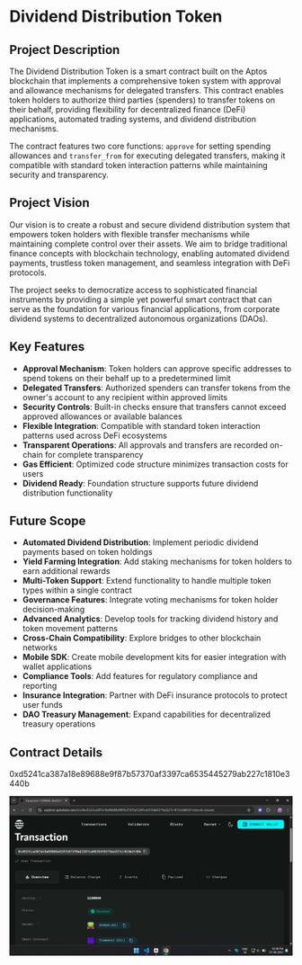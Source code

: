 # Dividend Distribution Token

## Project Description

The Dividend Distribution Token is a smart contract built on the Aptos blockchain that implements a comprehensive token system with approval and allowance mechanisms for delegated transfers. This contract enables token holders to authorize third parties (spenders) to transfer tokens on their behalf, providing flexibility for decentralized finance (DeFi) applications, automated trading systems, and dividend distribution mechanisms.

The contract features two core functions: `approve` for setting spending allowances and `transfer_from` for executing delegated transfers, making it compatible with standard token interaction patterns while maintaining security and transparency.

## Project Vision

Our vision is to create a robust and secure dividend distribution system that empowers token holders with flexible transfer mechanisms while maintaining complete control over their assets. We aim to bridge traditional finance concepts with blockchain technology, enabling automated dividend payments, trustless token management, and seamless integration with DeFi protocols.

The project seeks to democratize access to sophisticated financial instruments by providing a simple yet powerful smart contract that can serve as the foundation for various financial applications, from corporate dividend systems to decentralized autonomous organizations (DAOs).

## Key Features

- **Approval Mechanism**: Token holders can approve specific addresses to spend tokens on their behalf up to a predetermined limit
- **Delegated Transfers**: Authorized spenders can transfer tokens from the owner's account to any recipient within approved limits
- **Security Controls**: Built-in checks ensure that transfers cannot exceed approved allowances or available balances
- **Flexible Integration**: Compatible with standard token interaction patterns used across DeFi ecosystems
- **Transparent Operations**: All approvals and transfers are recorded on-chain for complete transparency
- **Gas Efficient**: Optimized code structure minimizes transaction costs for users
- **Dividend Ready**: Foundation structure supports future dividend distribution functionality

## Future Scope

- **Automated Dividend Distribution**: Implement periodic dividend payments based on token holdings
- **Yield Farming Integration**: Add staking mechanisms for token holders to earn additional rewards
- **Multi-Token Support**: Extend functionality to handle multiple token types within a single contract
- **Governance Features**: Integrate voting mechanisms for token holder decision-making
- **Advanced Analytics**: Develop tools for tracking dividend history and token movement patterns
- **Cross-Chain Compatibility**: Explore bridges to other blockchain networks
- **Mobile SDK**: Create mobile development kits for easier integration with wallet applications
- **Compliance Tools**: Add features for regulatory compliance and reporting
- **Insurance Integration**: Partner with DeFi insurance protocols to protect user funds
- **DAO Treasury Management**: Expand capabilities for decentralized treasury operations

## Contract Details
0xd5241ca387a18e89688e9f87b57370af3397ca6535445279ab227c1810e3440b

![alt text](image.png)